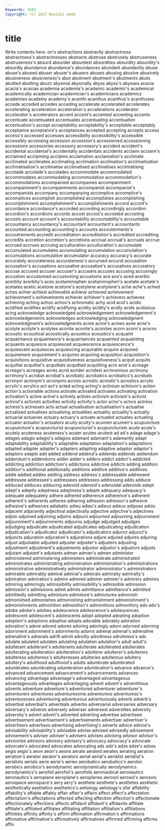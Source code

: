 ```yaml
---
Keywords: 1692 
Copyright: (C) 2017 Ryuichi Ueda
---
```


# title

Write contents here.
on's abstractions abstractly abstractness abstractness's abstractnesses abstracts abstruse
abstrusely abstruseness abstruseness's absurd absurder absurdest absurdities absurdity absurdity's absurdly
abundance abundance's abundances abundant abundantly abuse abuse's abused abuser abuser's
abusers abuses abusing abusive abusively abusiveness abusiveness's abut abutment abutment's
abutments abuts abutted abutting abuzz abysmal abysmally abyss abyss's abysses
acacia acacia's acacias academia academia's academic academic's academical academically academician
academician's academicians academics academies academy academy's acanthi acanthus acanthus's acanthuses
accede acceded accedes acceding accelerate accelerated accelerates accelerating acceleration acceleration's
accelerations accelerator accelerator's accelerators accent accent's accented accenting accents accentuate
accentuated accentuates accentuating accentuation accentuation's accept acceptability acceptability's acceptable acceptably
acceptance acceptance's acceptances accepted accepting accepts access access's accessed accesses
accessibility accessibility's accessible accessibly accessing accession accession's accessioned accessioning accessions
accessories accessory accessory's accident accident's accidental accidental's accidentally accidentals accidents
acclaim acclaim's acclaimed acclaiming acclaims acclamation acclamation's acclimate acclimated acclimates
acclimating acclimation acclimation's acclimatisation acclimatisation's acclimatise acclimatised acclimatises acclimatising accolade
accolade's accolades accommodate accommodated accommodates accommodating accommodation accommodation's accommodations accompanied
accompanies accompaniment accompaniment's accompaniments accompanist accompanist's accompanists accompany accompanying accomplice
accomplice's accomplices accomplish accomplished accomplishes accomplishing accomplishment accomplishment's accomplishments accord
accord's accordance accordance's accorded according accordingly accordion accordion's accordions accords
accost accost's accosted accosting accosts account account's accountability accountability's accountable
accountancy accountancy's accountant accountant's accountants accounted accounting accounting's accounts accouterments's
accoutrements accredit accreditation accreditation's accredited accrediting accredits accretion accretion's accretions
accrual accrual's accruals accrue accrued accrues accruing acculturation acculturation's accumulate
accumulated accumulates accumulating accumulation accumulation's accumulations accumulative accumulator accuracy accuracy's
accurate accurately accurateness accurateness's accursed accurst accusation accusation's accusations accusative
accusative's accusatives accusatory accuse accused accuser accuser's accusers accuses accusing
accusingly accustom accustomed accustoming accustoms ace ace's aced acerbic acerbity
acerbity's aces acetaminophen acetaminophen's acetate acetate's acetates acetic acetone acetone's
acetylene acetylene's ache ache's ached aches achier achiest achievable achieve
achieved achievement achievement's achievements achiever achiever's achievers achieves achieving aching
achoo achoo's achromatic achy acid acid's acidic acidified acidifies acidify
acidifying acidity acidity's acidly acids acidulous acing acknowledge acknowledged acknowledgement
acknowledgement's acknowledgements acknowledges acknowledging acknowledgment acknowledgment's acknowledgments acme acme's acmes
acne acne's acolyte acolyte's acolytes aconite aconite's aconites acorn acorn's
acorns acoustic acoustical acoustically acoustics acoustics's acquaint acquaintance acquaintance's acquaintances
acquainted acquainting acquaints acquiesce acquiesced acquiescence acquiescence's acquiescent acquiesces acquiescing
acquirable acquire acquired acquirement acquirement's acquires acquiring acquisition acquisition's acquisitions
acquisitive acquisitiveness acquisitiveness's acquit acquits acquittal acquittal's acquittals acquitted acquitting
acre acre's acreage acreage's acreages acres acrid acrider acridest acrimonious
acrimony acrimony's acrobat acrobat's acrobatic acrobatics acrobatics's acrobats acronym acronym's
acronyms across acrostic acrostic's acrostics acrylic acrylic's acrylics act act's
acted acting acting's actinium actinium's action action's actionable actions activate
activated activates activating activation activation's active active's actively actives activism
activism's activist activist's activists activities activity activity's actor actor's actors
actress actress's actresses acts actual actualisation actualisation's actualise actualised actualises
actualising actualities actuality actuality's actually actuarial actuaries actuary actuary's actuate
actuated actuates actuating actuator actuator's actuators acuity acuity's acumen acumen's
acupuncture acupuncture's acupuncturist acupuncturist's acupuncturists acute acute's acutely acuteness acuteness's
acuter acutes acutest ad ad's adage adage's adages adagio adagio's
adagios adamant adamant's adamantly adapt adaptability adaptability's adaptable adaptation adaptation's
adaptations adapted adapter adapter's adapters adapting adaptive adaptor adaptor's adaptors
adapts add added addend addend's addenda addends addendum addendum's addendums
adder adder's adders addict addict's addicted addicting addiction addiction's addictions
addictive addicts adding addition addition's additional additionally additions additive additive's
additives addle addled addles addling address address's addressable addressed addressee
addressee's addressees addresses addressing adds adduce adduced adduces adducing adenoid
adenoid's adenoidal adenoids adept adept's adeptly adeptness adeptness's adepts adequacy
adequacy's adequate adequately adhere adhered adherence adherence's adherent adherent's adherents
adheres adhering adhesion adhesion's adhesive adhesive's adhesives adiabatic adieu adieu's
adieus adieux adipose adiós adjacent adjacently adjectival adjectivally adjective adjective's
adjectives adjoin adjoined adjoining adjoins adjourn adjourned adjourning adjournment adjournment's
adjournments adjourns adjudge adjudged adjudges adjudging adjudicate adjudicated adjudicates adjudicating
adjudication adjudication's adjudicator adjudicator's adjudicators adjunct adjunct's adjuncts adjuration adjuration's
adjurations adjure adjured adjures adjuring adjust adjustable adjusted adjuster adjuster's
adjusters adjusting adjustment adjustment's adjustments adjustor adjustor's adjustors adjusts adjutant
adjutant's adjutants adman adman's admen administer administered administering administers administrate
administrated administrates administrating administration administration's administrations administrative administratively administrator administrator's
administrators admirable admirably admiral admiral's admirals admiralty admiralty's admiration admiration's
admire admired admirer admirer's admirers admires admiring admiringly admissibility admissibility's
admissible admission admission's admissions admit admits admittance admittance's admitted admittedly
admitting admixture admixture's admixtures admonish admonished admonishes admonishing admonishment admonishment's
admonishments admonition admonition's admonitions admonitory ado ado's adobe adobe's adobes
adolescence adolescence's adolescences adolescent adolescent's adolescents adopt adopted adopting adoption
adoption's adoptions adoptive adopts adorable adorably adoration adoration's adore adored
adores adoring adoringly adorn adorned adorning adornment adornment's adornments adorns
adrenal adrenal's adrenaline adrenaline's adrenals adrift adroit adroitly adroitness adroitness's
ads adulate adulated adulates adulating adulation adulation's adult adult's adulterant
adulterant's adulterants adulterate adulterated adulterates adulterating adulteration adulteration's adulterer adulterer's
adulterers adulteress adulteress's adulteresses adulteries adulterous adultery adultery's adulthood adulthood's
adults adumbrate adumbrated adumbrates adumbrating adumbration adumbration's advance advance's advanced
advancement advancement's advancements advances advancing advantage advantage's advantaged advantageous advantageously
advantages advantaging advent advent's adventitious advents adventure adventure's adventured adventurer
adventurer's adventurers adventures adventuresome adventuress adventuress's adventuresses adventuring adventurous adventurously
adverb adverb's adverbial adverbial's adverbials adverbs adversarial adversaries adversary adversary's
adverse adversely adverser adversest adversities adversity adversity's advert advert's adverted
adverting advertise advertised advertisement advertisement's advertisements advertiser advertiser's advertisers advertises
advertising advertising's adverts advice advice's advisability advisability's advisable advise advised
advisedly advisement advisement's adviser adviser's advisers advises advising advisor advisor's
advisories advisors advisory advisory's advocacy advocacy's advocate advocate's advocated advocates
advocating adz adz's adze adze's adzes aegis aegis's aeon aeon's
aeons aerate aerated aerates aerating aeration aeration's aerator aerator's aerators
aerial aerial's aerialist aerialist's aerialists aerials aerie aerie's aeries aerobatics
aerobatics's aerobic aerobics aerobics's aerodynamic aerodynamically aerodynamics aerodynamics's aerofoil aerofoil's
aerofoils aeronautical aeronautics aeronautics's aeroplane aeroplane's aeroplanes aerosol aerosol's aerosols
aerospace aerospace's aery aery's aesthete aesthete's aesthetes aesthetic aesthetically aesthetics
aesthetics's aetiology aetiology's afar affability affability's affable affably affair affair's
affairs affect affect's affectation affectation's affectations affected affecting affection affection's
affectionate affectionately affections affects affidavit affidavit's affidavits affiliate affiliate's affiliated
affiliates affiliating affiliation affiliation's affiliations affinities affinity affinity's affirm affirmation
affirmation's affirmations affirmative affirmative's affirmatively affirmatives affirmed affirming affirms affix
